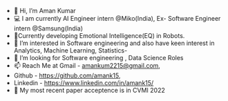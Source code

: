 - 👋 Hi, I’m Aman Kumar
- 💻 I am currently AI Engineer intern @Miko(India), Ex- Software Engineer intern @Samsung(India)
- 🌱Currently developing Emotional Intelligence(EQ) in Robots.
- 👀 I’m interested in Software engineering and also have keen interest in Analytics, Machine Learning, Statistics- 
- 💞️ I’m looking for Software engineering , Data Science Roles
- 📫 Reach Me at Gmail - amankum2215@gmail.com, 
- Github - https://github.com/amank15, 
- Linkedin - https://www.linkedin.com/in/amank15/
- 📄 My most recent paper acceptence is in CVMI 2022

<!---
amank15/amank15 is a ✨ special ✨ repository because its `README.md` (this file) appears on your GitHub profile.
You can click the Preview link to take a look at your changes.
--->
